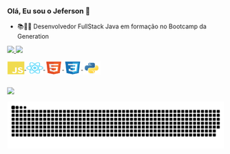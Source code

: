 ### Olá, Eu sou o Jeferson 👋

- 📚👨‍💻 Desenvolvedor FullStack Java em formação no Bootcamp da Generation

 <div>
  <a href="https://github.com/Jeecambui">
  <img height="180em" src="https://github-readme-stats.vercel.app/api?username=Jeecambui&show_icons=true&theme=dark&include_all_commits=true&count_private=true"/>
  <img height="180em" src="https://github-readme-stats.vercel.app/api/top-langs/?username=Jeecambui&layout=compact&langs_count=7&theme=dark"/>
</div>

 <div style="display: inline_block"><br>
  <img align="center" alt="Rafa-Js" height="30" width="40" src="https://raw.githubusercontent.com/devicons/devicon/master/icons/javascript/javascript-plain.svg">
  <img align="center" alt="Rafa-React" height="30" width="40" src="https://raw.githubusercontent.com/devicons/devicon/master/icons/react/react-original.svg">
  <img align="center" alt="Rafa-HTML" height="30" width="40" src="https://raw.githubusercontent.com/devicons/devicon/master/icons/html5/html5-original.svg">
  <img align="center" alt="Rafa-CSS" height="30" width="40" src="https://raw.githubusercontent.com/devicons/devicon/master/icons/css3/css3-original.svg">
  <img align="center" alt="Rafa-Python" height="30" width="40" src="https://raw.githubusercontent.com/devicons/devicon/master/icons/python/python-original.svg">
</div>
  
 ##
  
<div>  <a href="https://www.linkedin.com/in/rafaella-ballerini-45875016a" target="_blank"><img src="https://img.shields.io/badge/-LinkedIn-%230077B5?style=for-the-       badge&logo=linkedin&logoColor=white" target="_blank"></a>
 
   ![Snake animation](https://github.com/Jeecambui/Jeecambui/blob/output/github-contribution-grid-snake.svg)
</div>
